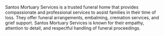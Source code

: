 Santos Mortuary Services is a trusted funeral home that provides compassionate and professional services to assist families in their time of loss. They offer funeral arrangements, embalming, cremation services, and grief support. Santos Mortuary Services is known for their empathy, attention to detail, and respectful handling of funeral proceedings.